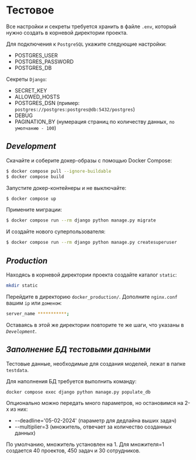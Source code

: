 # Тестовое

Все настройки и секреты требуется хранить в файле `.env`, который нужно создать в корневой директории проекта.

Для подключения к `PostgreSQL` укажите следующие настройки:
 * POSTGRES_USER
 * POSTGRES_PASSWORD
 * POSTGRES_DB

Секреты `Django`:
 * SECRET_KEY
 * ALLOWED_HOSTS
 * POSTGRES_DSN (пример: `postgres://postgres:postgres@db:5432/postgres`)
 * DEBUG
 * PAGINATION_BY (нумерация страниц по количеству данных, `по умолчанию - 100`)

## _Development_

Скачайте и соберите докер-образы с помощью Docker Сompose:
```sh
$ docker compose pull --ignore-buildable
$ docker compose build
```

Запустите докер-контейнеры и не выключайте:
```sh
$ docker compose up
```

Примените миграции:
```sh
$ docker compose run --rm django python manage.py migrate
```

И создайте нового суперпользователя:
```sh
$ docker compose run --rm django python manage.py createsuperuser
```

## _Production_

Находясь в корневой директории проекта создайте каталог `static`:
```sh
mkdir static
```

Перейдите в директорию `docker_production/`. Дополните `nginx.conf` вашим `ip` или `доменом`:
```sh
server_name ***********;
```

Оставаясь в этой же директории повторите те же шаги, что указаны в _`Development`_.

## _Заполнение БД тестовыми данными_

Тестовые данные, необходимые для создания моделей, лежат в папке `testdata`.

Для наполнения БД требуется выполнить команду:
```
docker compose exec django python manage.py populate_db
```

Опционально можно передать много параметров, но остановимся на 2-х из них:

* --deadline='05-02-2024' (параметр для дедлайна выших задач)
* --multiplier=3 (множитель, отвечает за количество созданных данных)

По умолчанию, множитель установлен на 1. Для множителя=1 создается 40 проектов, 450 задач и 30 сотрудников.
